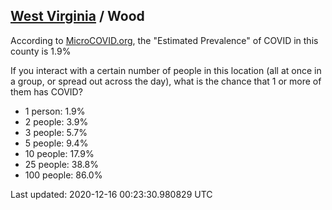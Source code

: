 
## [West Virginia](/united-states/west-virginia) / Wood

According to [MicroCOVID.org](http://microcovid.org),
the "Estimated Prevalence" of COVID in this county is 1.9%

If you interact with a certain number of people in this location
(all at once in a group, or spread out across the day), what is the chance that
1 or more of them has COVID?

- 1 person: 1.9%
- 2 people: 3.9%
- 3 people: 5.7%
- 5 people: 9.4%
- 10 people: 17.9%
- 25 people: 38.8%
- 100 people: 86.0%

Last updated: 2020-12-16 00:23:30.980829 UTC

